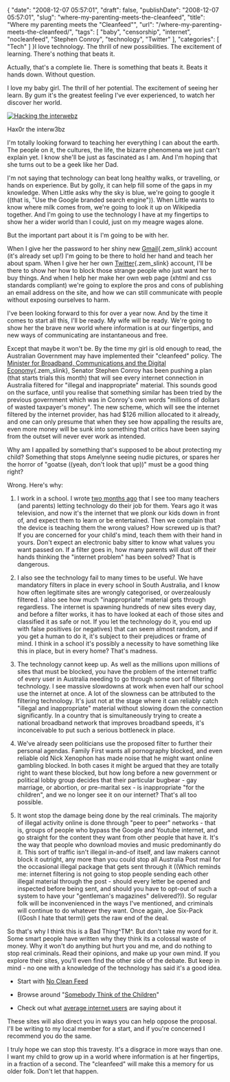 {
    "date": "2008-12-07 05:57:01",
    "draft": false,
    "publishDate": "2008-12-07 05:57:01",
    "slug": "where-my-parenting-meets-the-cleanfeed",
    "title": "Where my parenting meets the \"Cleanfeed\"",
    "url": "\/where-my-parenting-meets-the-cleanfeed\/",
    "tags": [
        "baby",
        "censorship",
        "internet",
        "nocleanfeed",
        "Stephen Conroy",
        "technology",
        "Twitter"
    ],
    "categories": [
        "Tech"
    ]
}I love technology. The thrill of new possibilities. The excitement of
learning. There's nothing that beats it.

Actually, that's a complete lie. There is something that beats it. Beats
it hands down. Without question.

I love my baby girl. The thrill of her potential. The excitement of
seeing her learn. By gum it's the greatest feeling I've ever
experienced, to watch her discover her world.

[![Hacking the
interwebz](https://turbo.geekorium.com.au/wp-content/uploads/3060409361_812971765c.jpg)](http://www.flickr.com/photos/joshnunn/3060409361/ "Hacking the interwebz")

Hax0r the interw3bz

I'm totally looking forward to teaching her everything I can about the
earth. The people on it, the cultures, the life, the bizarre phenomena
we just can't explain yet. I know she'll be just as fascinated as I am.
And I'm hoping that she turns out to be a geek like her Dad.

I'm not saying that technology can beat long healthy walks, or
travelling, or hands on experience. But by golly, it can help fill some
of the gaps in my knowledge. When Little asks why the sky is blue, we're
going to google it ((that is, "Use the Google branded search engine")).
When Little wants to know where milk comes from, we're going to look it
up on Wikipedia together. And I'm going to use the technology I have at
my fingertips to show her a wider world than I could, just on my meagre
wages alone.

But the important part about it is I'm going to be with her.

When I give her the password to her shiny new
[Gmail](http://gmail.com "Gmail"){.zem_slink} account (it's already set
up!) I'm going to be there to hold her hand and teach her about spam.
When I give her her own
[Twitter](http://twitter.com "Twitter"){.zem_slink} account, I'll be
there to show her how to block those strange people who just want her to
buy things. And when I help her make her own web page (xhtml and css
standards compliant) we're going to explore the pros and cons of
publishing an email address on the site, and how we can still
communicate with people without exposing ourselves to harm.

I've been looking forward to this for over a year now. And by the time
it comes to start all this, I'll be ready. My wife will be ready. We're
going to show her the brave new world where information is at our
fingertips, and new ways of communicating are instantaneous and free.

Except that maybe it won't be. By the time my girl is old enough to
read, the Australian Government may have implemented their "cleanfeed"
policy. The [Minister for Broadband, Communications and the Digital
Economy](http://en.wikipedia.org/wiki/Minister_for_Broadband%2C_Communications_and_the_Digital_Economy_%28Australia%29 "Minister for Broadband, Communications and the Digital Economy (Australia)"){.zem_slink},
Senator Stephen Conroy has been pushing a plan (that starts trials this
month) that will see every internet connection in Australia filtered for
"illegal and inappropriate" material. This sounds good on the surface,
until you realise that something similar has been tried by the previous
government which was in Conroy's own words "millions of dollars of
wasted taxpayer's money". The new scheme, which will see the internet
filtered by the internet provider, has had \$126 million allocated to it
already, and one can only presume that when they see how appalling the
results are, even more money will be sunk into something that critics
have been saying from the outset will never ever work as intended.

Why am I appalled by something that's supposed to be about protecting my
child? Something that stops Amelynne seeing nudie pictures, or spares
her the horror of "goatse ((yeah, don't look that up))" must be a good
thing right?

Wrong. Here's why:

1.  I work in a school. I wrote [two months
    ago](http://nunnone.com/education/reliance/ "Reliance - a post on nunnone.com")
    that I see too many teachers (and parents) letting technology do
    their job for them. Years ago it was television, and now it's the
    internet that we plonk our kids down in front of, and expect them to
    learn or be entertained. Then we complain that the device is
    teaching them the wrong values? How screwed up is that? If you are
    concerned for your child's mind, teach them with their hand
    in yours. Don't expect an electronic baby sitter to know what values
    you want passed on. If a filter goes in, how many parents will dust
    off their hands thinking the "internet problem" has been solved?
    That is dangerous.

2.  I also see the technology fail to many times to be useful. We have
    mandatory filters in place in every school in South Australia, and I
    know how often legitimate sites are wrongly categorised, or
    overzealously filtered. I also see how much "inappropriate" material
    gets through regardless. The internet is spawning hundreds of new
    sites every day, and before a filter works, it has to have looked at
    each of those sites and classified it as safe or not. If you let the
    technology do it, you end up with false positives (or negatives)
    that can seem almost random, and if you get a human to do it, it's
    subject to their prejudices or frame of mind. I think in a school
    it's possibly a necessity to have something like this in place, but
    in every home? That's madness.

3.  The technology cannot keep up. As well as the millions upon millions
    of sites that must be blocked, you have the problem of the internet
    traffic of every user in Australia needing to go through some sort
    of filtering technology. I see massive slowdowns at work when even
    half our school use the internet at once. A lot of the slowness can
    be attributed to the filtering technology. It's just not at the
    stage where it can reliably catch "illegal and inappropriate"
    material without slowing down the connection significantly. In a
    country that is simultaneously trying to create a national broadband
    network that improves broadband speeds, it's inconceivable to put
    such a serious bottleneck in place.

4.  We've already seen politicians use the proposed filter to further
    their personal agendas. Family First wants all pornography blocked,
    and even reliable old Nick Xenophon has made noise that he might
    want online gambling blocked. In both cases it might be argued that
    they are totally right to want these blocked, but how long before a
    new government or political lobby group decides that their
    particular bugbear - gay marriage, or abortion, or pre-marital sex -
    is inappropriate "for the children", and we no longer see it on our
    internet? That's all too possible.

5.  It wont stop the damage being done by the real criminals. The
    majority of illegal activity online is done through "peer to peer"
    networks - that is, groups of people who bypass the Google and
    Youtube internet, and go straight for the content they want from
    other people that have it. It's the way that people who download
    movies and music predominantly do it. This sort of traffic isn't
    illegal in-and-of itself, and law makers cannot block it outright,
    any more than you could stop all Australia Post mail for the
    occasional illegal package that gets sent through it ((Which reminds
    me: internet filtering is not going to stop people sending each
    other illegal material through the post - should every letter be
    opened and inspected before being sent, and should you have to
    opt-out of such a system to have your "gentleman's
    magazines" delivered?)). So regular folk will be inconvenienced in
    the ways I've mentioned, and criminals will continue to do whatever
    they want. Once again, Joe Six-Pack ((Gosh I hate that term)) gets
    the raw end of the deal.

So that's why I think this is a Bad Thing^TM^. But don't take my word
for it. Some smart people have written why they think its a colossal
waste of money. Why it won't do anything but hurt you and me, and do
nothing to stop real criminals. Read their opinions, and make up your
own mind. If you explore their sites, you'll even find the other side of
the debate. But keep in mind - no one with a knowledge of the technology
has said it's a good idea.

-   Start with [No Clean
    Feed](http://nocleanfeed.com/ "link to the No Clean Feed website")

-   Browse around "[Somebody Think of the
    Children](http://www.somebodythinkofthechildren.com/ "link to the Somebody think of the children website")"

-   Check out what [average internet
    users](http://search.twitter.com/search?q=%23nocleanfeed "Search of Twitter for #nocleanfeed")
    are saying about it

These sites will also direct you in ways you can help oppose the
proposal. I'll be writing to my local member for a start, and if you're
concerned I recommend you do the same.

I truly hope we can stop this travesty. It's a disgrace in more ways
than one. I want my child to grow up in a world where information is at
her fingertips, in a fraction of a second. The "cleanfeed" will make
this a memory for us older folk. Don't let that happen.